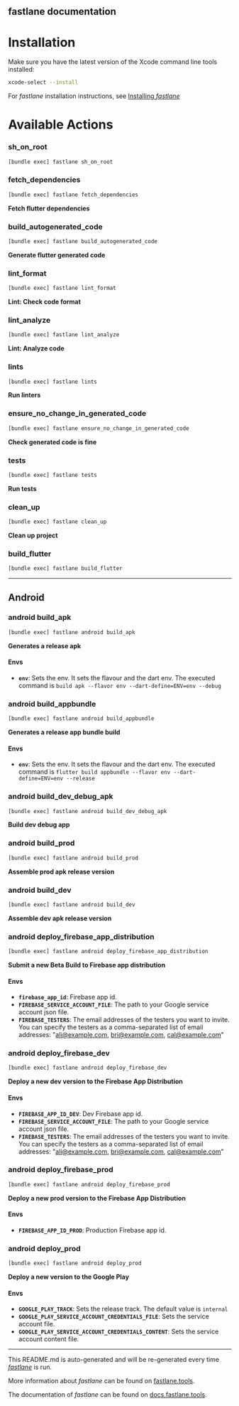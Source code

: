 fastlane documentation
----

# Installation

Make sure you have the latest version of the Xcode command line tools installed:

```sh
xcode-select --install
```

For _fastlane_ installation instructions, see [Installing _fastlane_](https://docs.fastlane.tools/#installing-fastlane)

# Available Actions

### sh_on_root

```sh
[bundle exec] fastlane sh_on_root
```



### fetch_dependencies

```sh
[bundle exec] fastlane fetch_dependencies
```

**Fetch flutter dependencies**

### build_autogenerated_code

```sh
[bundle exec] fastlane build_autogenerated_code
```

**Generate flutter generated code**

### lint_format

```sh
[bundle exec] fastlane lint_format
```

**Lint: Check code format**

### lint_analyze

```sh
[bundle exec] fastlane lint_analyze
```

**Lint: Analyze code**

### lints

```sh
[bundle exec] fastlane lints
```

**Run linters**

### ensure_no_change_in_generated_code

```sh
[bundle exec] fastlane ensure_no_change_in_generated_code
```

**Check generated code is fine**

### tests

```sh
[bundle exec] fastlane tests
```

**Run tests**

### clean_up

```sh
[bundle exec] fastlane clean_up
```

**Clean up project**

### build_flutter

```sh
[bundle exec] fastlane build_flutter
```



----


## Android

### android build_apk

```sh
[bundle exec] fastlane android build_apk
```

**Generates a release apk**

#### Envs
 * **`env`**: Sets the env. It sets the flavour and the dart env. The executed command is `build apk --flavor env --dart-define=ENV=env --debug`

### android build_appbundle

```sh
[bundle exec] fastlane android build_appbundle
```

**Generates a release app bundle build**

#### Envs
 * **`env`**: Sets the env. It sets the flavour and the dart env. The executed command is `flutter build appbundle --flavor env --dart-define=ENV=env --release`

### android build_dev_debug_apk

```sh
[bundle exec] fastlane android build_dev_debug_apk
```

**Build dev debug app**

### android build_prod

```sh
[bundle exec] fastlane android build_prod
```

**Assemble prod apk release version**

### android build_dev

```sh
[bundle exec] fastlane android build_dev
```

**Assemble dev apk release version**

### android deploy_firebase_app_distribution

```sh
[bundle exec] fastlane android deploy_firebase_app_distribution
```

**Submit a new Beta Build to Firebase app distribution**

#### Envs
 * **`firebase_app_id`**: Firebase app id.
 * **`FIREBASE_SERVICE_ACCOUNT_FILE`**: The path to your Google service account json file.
 * **`FIREBASE_TESTERS`**: The email addresses of the testers you want to invite.
 You can specify the testers as a comma-separated list of email addresses: "ali@example.com, bri@example.com, cal@example.com"


### android deploy_firebase_dev

```sh
[bundle exec] fastlane android deploy_firebase_dev
```

**Deploy a new dev version to the Firebase App Distribution**

#### Envs
 * **`FIREBASE_APP_ID_DEV`**: Dev Firebase app id.
 * **`FIREBASE_SERVICE_ACCOUNT_FILE`**: The path to your Google service account json file.
 * **`FIREBASE_TESTERS`**: The email addresses of the testers you want to invite.
 You can specify the testers as a comma-separated list of email addresses: "ali@example.com, bri@example.com, cal@example.com"


### android deploy_firebase_prod

```sh
[bundle exec] fastlane android deploy_firebase_prod
```

**Deploy a new prod version to the Firebase App Distribution**

#### Envs
 * **`FIREBASE_APP_ID_PROD`**: Production Firebase app id.


### android deploy_prod

```sh
[bundle exec] fastlane android deploy_prod
```

**Deploy a new version to the Google Play**

#### Envs
 * **`GOOGLE_PLAY_TRACK`**: Sets the release track. The default value is `internal`
 * **`GOOGLE_PLAY_SERVICE_ACCOUNT_CREDENTIALS_FILE`**: Sets the service account file.
 * **`GOOGLE_PLAY_SERVICE_ACCOUNT_CREDENTIALS_CONTENT`**: Sets the service account content file.

----

This README.md is auto-generated and will be re-generated every time [_fastlane_](https://fastlane.tools) is run.

More information about _fastlane_ can be found on [fastlane.tools](https://fastlane.tools).

The documentation of _fastlane_ can be found on [docs.fastlane.tools](https://docs.fastlane.tools).
